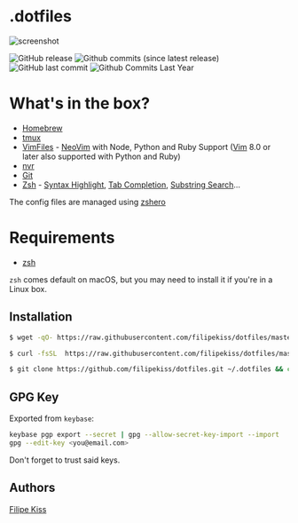 # .dotfiles

![screenshot]

![GitHub release](https://img.shields.io/github/release/filipekiss/dotfiles.svg?colorA=D3869B&colorB=8F3F71&style=flat-square)
![Github commits (since latest release)](https://img.shields.io/github/commits-since/filipekiss/dotfiles/latest.svg?colorA=D3869B&colorB=8F3F71&style=flat-square)
![GitHub last commit](https://img.shields.io/github/last-commit/filipekiss/dotfiles.svg?colorA=D3869B&colorB=8F3F71&style=flat-square)
![Github Commits Last Year](https://img.shields.io/github/commit-activity/y/filipekiss/dotfiles.svg?colorA=D3869B&colorB=8F3F71&style=flat-square)

# What's in the box?

-   [Homebrew]
-   [tmux]
-   [VimFiles] - [NeoVim] with Node, Python and Ruby Support ([Vim] 8.0 or later
    also supported with Python and Ruby)
-   [nvr]
-   [Git]
-   [Zsh] - [Syntax Highlight], [Tab Completion], [Substring Search]…

The config files are managed using [zshero]

# Requirements

-   [zsh]

`zsh` comes default on macOS, but you may need to install it if you're in a
Linux box.

## Installation

```sh
$ wget -qO- https://raw.githubusercontent.com/filipekiss/dotfiles/master/bin/dotfiles | zsh
```

```sh
$ curl -fsSL  https://raw.githubusercontent.com/filipekiss/dotfiles/master/bin/dotfiles | zsh
```

```sh
$ git clone https://github.com/filipekiss/dotfiles.git ~/.dotfiles && cd ~/.dotfiles && ./bin/dotfiles
```

## GPG Key

Exported from `keybase`:

```sh
keybase pgp export --secret | gpg --allow-secret-key-import --import
gpg --edit-key <you@email.com>
```

Don't forget to trust said keys.

## Authors

[Filipe Kiss]

[screenshot]:
    https://raw.githubusercontent.com/filipekiss/dotfiles/master/screenshot.png
[homebrew]: https://brew.sh/
[tmux]: http://tmux.sourceforge.net/
[neovim]: https://neovim.io/
[vim]: http://www.vim.org/
[git]: http://git-scm.com/
[zsh]: http://www.zsh.org/
[nvr]: https://github.com/mhinz/neovim-remote
[syntax highlight]: https://github.com/zdharma/fast-syntax-highlighting
[tab completion]: https://github.com/zsh-users/zsh-completions
[substring search]: https://github.com/zsh-users/zsh-history-substring-search
[zshero]: https://github.com/filipekiss/zshero
[filipe kiss]: https://twitter.com/filipekiss
[vimfiles]: https://github.com/filipekiss/vimfiles
